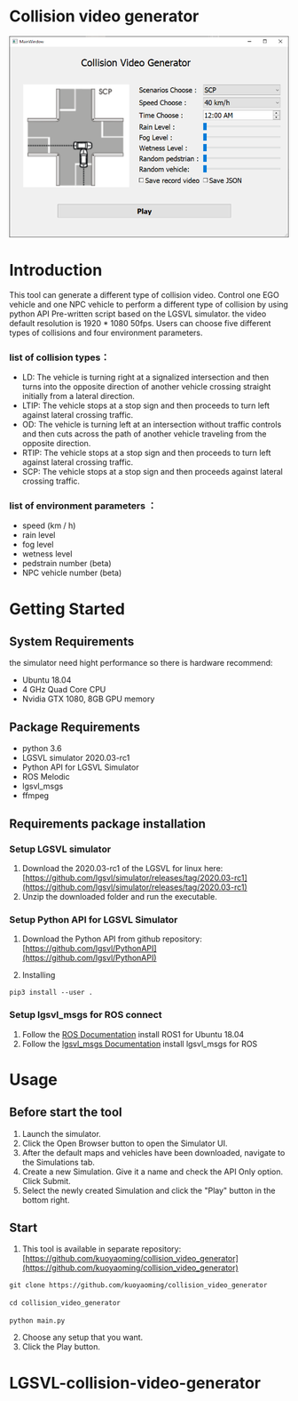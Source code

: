 # Collision video generator

![Screenshot](https://github.com/kuoyaoming/LGSVL-collision-video-generator/blob/master/image/Screenshot.png)
# Introduction

This tool can generate a different type of collision video.  Control one EGO vehicle and one NPC vehicle to perform a different type of collision by using python API Pre-written script based on the LGSVL simulator. the video default resolution is 1920 * 1080 50fps. Users can choose five different types of collisions and four environment parameters.

### list of collision types：
* LD: The vehicle is turning right at a signalized intersection and then turns into the opposite direction of another vehicle crossing straight initially from a lateral direction.
* LTIP: The vehicle stops at a stop sign and then proceeds to turn left against lateral crossing traffic.
* OD: The vehicle is turning left at an intersection without traffic controls and then cuts across the path of another vehicle traveling from the opposite direction.
* RTIP: The vehicle stops at a stop sign and then proceeds to turn left against lateral crossing traffic.
* SCP: The vehicle stops at a stop sign and then proceeds against lateral crossing traffic.

### list of environment parameters ：
* speed (km / h)
* rain level
* fog level
* wetness level
* pedstrain number (beta)
* NPC vehicle number (beta)

# Getting Started

## System Requirements

the simulator need hight performance so there is hardware recommend:

* Ubuntu 18.04
* 4 GHz Quad Core CPU
* Nvidia GTX 1080, 8GB GPU memory

## Package Requirements

* python 3.6
* LGSVL simulator 2020.03-rc1
* Python API for LGSVL Simulator
* ROS Melodic
* lgsvl_msgs
* ffmpeg

## Requirements package installation

### Setup LGSVL simulator

1. Download the 2020.03-rc1 of the LGSVL for linux here: [https://github.com/lgsvl/simulator/releases/tag/2020.03-rc1](https://github.com/lgsvl/simulator/releases/tag/2020.03-rc1)
2. Unzip the downloaded folder and run the executable.

### Setup Python API for LGSVL Simulator

1. Download the Python API from github repository: [https://github.com/lgsvl/PythonAPI](https://github.com/lgsvl/PythonAPI)

2. Installing
```
pip3 install --user .
```
### Setup lgsvl_msgs for ROS connect
1. Follow the [ROS Documentation](http://wiki.ros.org/melodic/Installation/Ubuntu) install ROS1 for Ubuntu 18.04
2. Follow the [lgsvl_msgs Documentation](https://www.lgsvlsimulator.com/docs/lgsvl-msgs/) install lgsvl_msgs for ROS

# Usage

## Before start the tool
1. Launch the simulator.
2. Click the Open Browser button to open the Simulator UI.
3. After the default maps and vehicles have been downloaded, navigate to the Simulations tab.
4. Create a new Simulation. Give it a name and check the API Only option. Click Submit.
5. Select the newly created Simulation and click the "Play" button in the bottom right.

## Start
1. This tool is available in separate repository: [https://github.com/kuoyaoming/collision_video_generator](https://github.com/kuoyaoming/collision_video_generator)
```
git clone https://github.com/kuoyaoming/collision_video_generator

cd collision_video_generator

python main.py
```
2. Choose any setup that you want.
3. Click the Play button.
# LGSVL-collision-video-generator

